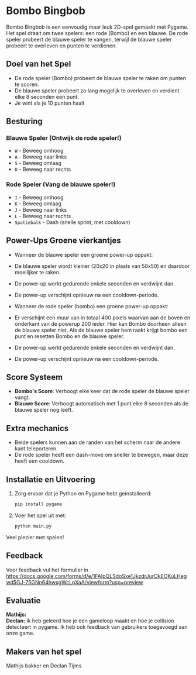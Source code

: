 # Bombo Bingbob

Bombo Bingbob is een eenvoudig maar leuk 2D-spel gemaakt met Pygame. Het spel draait om twee spelers: een rode (Bombo) en een blauwe. De rode speler probeert de blauwe speler te vangen, terwijl de blauwe speler probeert te overleven en punten te verdienen.

## Doel van het Spel
- De rode speler (Bombo) probeert de blauwe speler te raken om punten te scoren.
- De blauwe speler probeert zo lang mogelijk te overleven en verdient elke 8 seconden een punt.
- Je wint als je 10 punten haalt
  

## Besturing
### Blauwe Speler (Ontwijk de rode speler!)
- `W` - Beweeg omhoog
- `A` - Beweeg naar links
- `S` - Beweeg omlaag
- `D` - Beweeg naar rechts

### Rode Speler (Vang de blauwe speler!)
- `I` - Beweeg omhoog
- `K` - Beweeg omlaag
- `J` - Beweeg naar links
- `L` - Beweeg naar rechts
- `Spatiebalk` - Dash (snelle sprint, met cooldown)

## Power-Ups **Groene vierkantjes**
  - Wanneer de blauwe speler een groene power-up oppakt:
  - De blauwe speler wordt kleiner (20x20 in plaats van 50x50) en daardoor moeilijker te raken.
  - De power-up werkt gedurende enkele seconden en verdwijnt dan.
  - De power-up verschijnt opnieuw na een cooldown-periode.
 
  - Wanneer de rode speler (bombo) een groene power-up oppakt:
  - Er verschijnt een muur van in totaal 400 pixels waarvan aan de boven en onderkant van de powerup 200 ieder. Hier kan Bombo doorheen alleen de blauwe speler niet. Als de blauwe speler hem raakt krijgt bombo een punt en resetten Bombo en de blauwe speler.
  - De power-up werkt gedurende enkele seconden en verdwijnt dan.
  - De power-up verschijnt opnieuw na een cooldown-periode.

## Score Systeem
- **Bombo's Score**: Verhoogt elke keer dat de rode speler de blauwe speler vangt.
- **Blauwe Score**: Verhoogt automatisch met 1 punt elke 8 seconden als de blauwe speler nog leeft.

## Extra mechanics
- Beide spelers kunnen aan de randen van het scherm naar de andere kant teleporteren.
- De rode speler heeft een dash-move om sneller te bewegen, maar deze heeft een cooldown.

## Installatie en Uitvoering
1. Zorg ervoor dat je Python en Pygame hebt geïnstalleerd:
   ```sh
   pip install pygame
   ```
2. Voer het spel uit met:
   ```sh
   python main.py
   ```

Veel plezier met spelen!

## Feedback
Voor feedback vul het formulier in
https://docs.google.com/forms/d/e/1FAIpQLSdoSxe1JkzdrJurOkEOKuLHegwd5GJ-75GNn64hwxgWcLpXaA/viewform?usp=preview 

## Evaluatie
**Mathijs:**<br>
**Declan:** 
ik heb geleerd hoe je een gameloop maakt en hoe je collision detecteert in pygame. Ik heb ook feedback van gebruikers toegevoegd  aan onze game.


## Makers van het spel


Mathijs bakker en Declan Tijms
